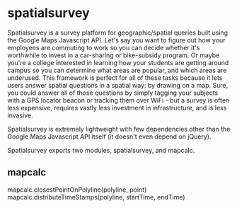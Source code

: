 spatialsurvey
=============

Spatialsurvey is a survey platform for geographic/spatial queries built using the Google Maps Javascript API.  Let's say you want to figure out how your employees are commuting to work so you can decide whether it's worthwhile to invest in a car-sharing or bike-subsidy program.  Or maybe you're a college interested in learning how your students are getting  around campus so you can determine what areas are popular, and which areas are underused.  This framework is perfect for all of these tasks because it lets users answer spatial questions in a spatial way: by drawing on a map.  Sure, you could answer all of those questions by simply tagging your subjects with a GPS locator beacon or tracking them over WiFi - but a survey is often less expensive, requires vastly less investment in infrastructure, and is less invasive.

Spatialsurvey is extremely lightweight with few dependencies other than the Google Maps Javascript API itself (it doesn't even depend on jQuery).

Spatialsurvey exports two modules, spatialsurvey, and mapcalc.

mapcalc
-------------
mapcalc.closestPointOnPolyline(polyline, point)
mapcalc.distributeTimeStamps(polyline, startTime, endTime)
